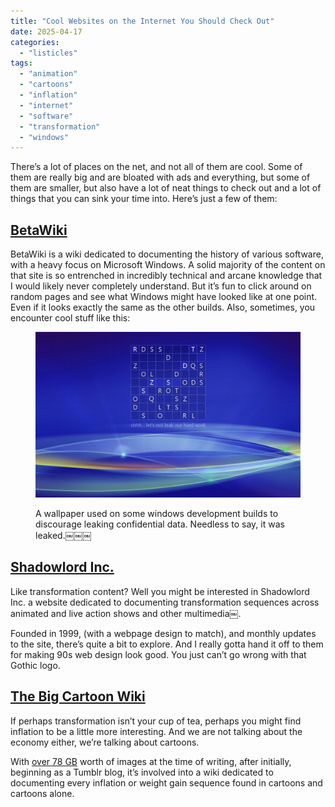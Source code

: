 ```yaml
---
title: "Cool Websites on the Internet You Should Check Out"
date: 2025-04-17
categories: 
  - "listicles"
tags: 
  - "animation"
  - "cartoons"
  - "inflation"
  - "internet"
  - "software"
  - "transformation"
  - "windows"
---
```


There’s a lot of places on the net, and not all of them are cool. Some of them are really big and are bloated with ads and everything, but some of them are smaller, but also have a lot of neat things to check out and a lot of things that you can sink your time into. Here’s just a few of them:

## [BetaWiki](http://betawiki.net)

BetaWiki is a wiki dedicated to documenting the history of various software, with a heavy focus on Microsoft Windows. A solid majority of the content on that site is so entrenched in incredibly technical and arcane knowledge that I would likely never completely understand. But it’s fun to click around on random pages and see what Windows might have looked like at one point. Even if it looks exactly the same as the other builds. Also, sometimes, you encounter cool stuff like this:

<figure>

![](images/270f9a3f-a965-454d-ad2b-cd09b06166fa-1545-0000002a7b7fcf1b_file.jpg)

<figcaption>

A wallpaper used on some windows development builds to discourage leaking confidential data. Needless to say, it was leaked.￼￼￼

</figcaption>

</figure>

## [Shadowlord Inc.](https://www.shadowlordinc.com)

Like transformation content? Well you might be interested in Shadowlord Inc. a website dedicated to documenting transformation sequences across animated and live action shows and other multimedia￼.

Founded in 1999, (with a webpage design to match), and monthly updates to the site, there’s quite a bit to explore. And I really gotta hand it off to them for making 90s web design look good. You just can’t go wrong with that Gothic logo.

## [The Big Cartoon Wiki](http://bigcartoon.org)

If perhaps transformation isn’t your cup of tea, perhaps you might find inflation to be a little more interesting. And we are not talking about the economy either, we’re talking about cartoons.

With [over 78 GB](http://bigcartoon.org/wiki/Special:MediaStatistics) worth of images at the time of writing, after initially, beginning as a Tumblr blog, it’s involved into a wiki dedicated to documenting every inflation or weight gain sequence found in cartoons and cartoons alone.
